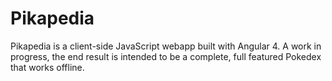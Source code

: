 # Pikapedia
Pikapedia is a client-side JavaScript webapp built with Angular 4.  A work in progress, the end result is intended to be a complete, full featured Pokedex that works offline. 

